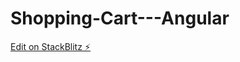 # Shopping-Cart---Angular

[Edit on StackBlitz ⚡️](https://stackblitz.com/edit/angular-yntzmu-4ug8hw)